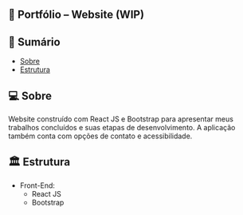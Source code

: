 ## 💼 Portfólio – Website (WIP)

## 📝 Sumário

- [Sobre](#about)
- [Estrutura](#pattern)

## 💻 Sobre <a name = "about"></a>

Website construído com React JS e Bootstrap para apresentar meus trabalhos concluídos e suas etapas de desenvolvimento. A aplicação também conta com opções de contato e acessibilidade.

## 🏛 Estrutura <a name = "pattern"></a>

- Front-End:
    - React JS
    - Bootstrap

